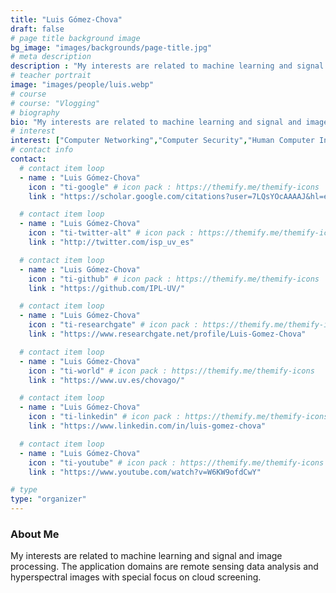 ```yaml
---
title: "Luis Gómez-Chova"
draft: false
# page title background image
bg_image: "images/backgrounds/page-title.jpg"
# meta description
description : "My interests are related to machine learning and signal and image processing. The application domains are remote sensing data analysis and hyperspectral images with special focus on cloud screening."
# teacher portrait
image: "images/people/luis.webp"
# course
# course: "Vlogging"
# biography
bio: "My interests are related to machine learning and signal and image processing. The application domains are remote sensing data analysis and hyperspectral images with special focus on cloud screening."
# interest
interest: ["Computer Networking","Computer Security","Human Computer Interfacing"]
# contact info
contact:
  # contact item loop
  - name : "Luis Gómez-Chova"
    icon : "ti-google" # icon pack : https://themify.me/themify-icons
    link : "https://scholar.google.com/citations?user=7LQsYOcAAAAJ&hl=en"

  # contact item loop
  - name : "Luis Gómez-Chova"
    icon : "ti-twitter-alt" # icon pack : https://themify.me/themify-icons
    link : "http://twitter.com/isp_uv_es"

  # contact item loop
  - name : "Luis Gómez-Chova"
    icon : "ti-github" # icon pack : https://themify.me/themify-icons
    link : "https://github.com/IPL-UV/"

  # contact item loop
  - name : "Luis Gómez-Chova"
    icon : "ti-researchgate" # icon pack : https://themify.me/themify-icons
    link : "https://www.researchgate.net/profile/Luis-Gomez-Chova"

  # contact item loop
  - name : "Luis Gómez-Chova"
    icon : "ti-world" # icon pack : https://themify.me/themify-icons
    link : "https://www.uv.es/chovago/"

  # contact item loop
  - name : "Luis Gómez-Chova"
    icon : "ti-linkedin" # icon pack : https://themify.me/themify-icons
    link : "https://www.linkedin.com/in/luis-gomez-chova"

  # contact item loop
  - name : "Luis Gómez-Chova"
    icon : "ti-youtube" # icon pack : https://themify.me/themify-icons
    link : "https://www.youtube.com/watch?v=W6KW9ofdCwY"

# type
type: "organizer"
---
```


### About Me

My interests are related to machine learning and signal and image processing. The application domains are remote sensing data analysis and hyperspectral images with special focus on cloud screening.
